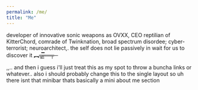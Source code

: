 ```yaml
---
permalink: /me/
title: "Me"
---
```


developer of innovative sonic weapons as OVXX, CEO reptilian of KitterChord, comrade of Twinknation, broad spectrum disordee; cyber-terrorist; neuroarchitect,. the self does not lie passively in wait for us to discover it ︻╦̵̵͇̿̿̿̿══╤─

,,.. and then i guess i'll just treat this as my spot to throw a buncha links or whatever.. also i should probably change this to the single layout so uh there isnt that minibar thats basically a mini about me section
